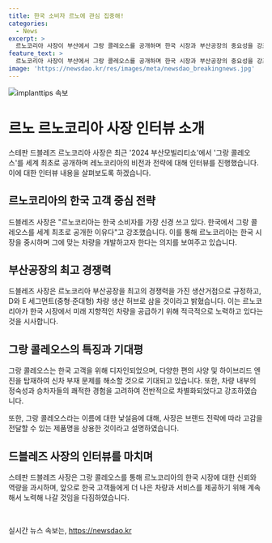 ```yaml
---
title: 한국 소비자 르노에 관심 집중해!
categories:
  - News
excerpt: >
  르노코리아 사장이 부산에서 그랑 콜레오스를 공개하며 한국 시장과 부산공장의 중요성을 강조했습니다. 그는 이 차가 한국 고객을 위해 디자인되었고, 하이브리드 엔진과 다양한 편의 기능이 장착되었음을 강조했습니다. 이에 대한 기대가 크며, 산타페와 소렌토와의 경쟁에서 차별화될 것으로 예상됩니다. 또한, 차의 이름에 대한 의견을 받았으나, 그는 명확한 브랜드 전략에 따른 이름 선택이라고 설명했습니다.
feature_text: >
  르노코리아 사장이 부산에서 그랑 콜레오스를 공개하며 한국 시장과 부산공장의 중요성을 강조했습니다. 그는 이 차가 한국 고객을 위해 디자인되었고, 하이브리드 엔진과 다양한 편의 기능이 장착되었음을 강조했습니다. 이에 대한 기대가 크며, 산타페와 소렌토와의 경쟁에서 차별화될 것으로 예상됩니다. 또한, 차의 이름에 대한 의견을 받았으나, 그는 명확한 브랜드 전략에 따른 이름 선택이라고 설명했습니다.
image: 'https://newsdao.kr/res/images/meta/newsdao_breakingnews.jpg'
---
```


<p><img src="https://newsdao.kr/res/images/meta/newsdao_breakingnews.jpg" alt="implanttips 속보" /></p>

<h1>르노 르노코리아 사장 인터뷰 소개</h1>

<p data-ke-size="size16">스테판 드블레즈 르노코리아 사장은 최근 '2024 부산모빌리티쇼'에서 '그랑 콜레오스'를 세계 최초로 공개하며 레노코리아의 비전과 전략에 대해 인터뷰를 진행했습니다. 이에 대한 인터뷰 내용을 살펴보도록 하겠습니다.</p>

<h2>르노코리아의 한국 고객 중심 전략</h2>

<p data-ke-size="size16">드블레즈 사장은 "르노코리아는 한국 소비자를 가장 신경 쓰고 있다. 한국에서 그랑 콜레오스를 세계 최초로 공개한 이유다"고 강조했습니다. 이를 통해 르노코리아는 한국 시장을 중시하며 그에 맞는 차량을 개발하고자 한다는 의지를 보여주고 있습니다.</p>

<h2>부산공장의 최고 경쟁력</h2>

<p data-ke-size="size16">드블레즈 사장은 르노코리아 부산공장을 최고의 경쟁력을 가진 생산거점으로 규정하고, D와 E 세그먼트(중형·준대형) 차량 생산 허브로 삼을 것이라고 밝혔습니다. 이는 르노코리아가 한국 시장에서 미래 지향적인 차량을 공급하기 위해 적극적으로 노력하고 있다는 것을 시사합니다.</p>

<h2>그랑 콜레오스의 특징과 기대평</h2>

<p data-ke-size="size16">그랑 콜레오스는 한국 고객을 위해 디자인되었으며, 다양한 편의 사양 및 하이브리드 엔진을 탑재하여 신차 부재 문제를 해소할 것으로 기대되고 있습니다. 또한, 차량 내부의 정숙성과 승차자들의 쾌적한 경험을 고려하여 전반적으로 차별화되었다고 강조하였습니다.</p>

<p data-ke-size="size16">또한, 그랑 콜레오스라는 이름에 대한 낯설음에 대해, 사장은 브랜드 전략에 따라 고감을 전달할 수 있는 제품명을 상용한 것이라고 설명하였습니다.</p>

<h2>드블레즈 사장의 인터뷰를 마치며</h2>

<p data-ke-size="size16">스테판 드블레즈 사장은 그랑 콜레오스를 통해 르노코리아의 한국 시장에 대한 신뢰와 역량을 과시하며, 앞으로 한국 고객들에게 더 나은 차량과 서비스를 제공하기 위해 계속해서 노력해 나갈 것임을 다짐하였습니다.</p>

<p data-ke-size="size16">&nbsp;</p>
실시간 뉴스 속보는, <a href="https://newsdao.kr" rel="dofollow">https://newsdao.kr</a>


